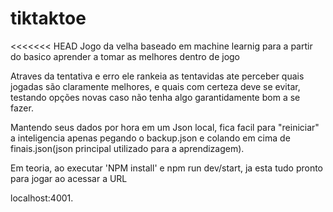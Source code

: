 # tiktaktoe
<<<<<<< HEAD
Jogo da velha baseado em machine learnig para a partir do basico aprender a tomar as melhores  dentro de jogo


Atraves da tentativa e erro ele rankeia as tentavidas ate perceber quais jogadas são claramente melhores,
e quais com certeza deve se evitar, testando opções novas caso não tenha algo garantidamente bom a se fazer.

Mantendo seus dados por hora em um Json local, fica facil para "reiniciar" a inteligencia apenas pegando
o backup.json e colando em cima de finais.json(json principal utilizado para a aprendizagem).

Em teoria, ao executar 'NPM install' e npm run dev/start, ja esta tudo pronto para jogar ao acessar a URL

localhost:4001.
